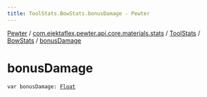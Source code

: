 ```yaml
---
title: ToolStats.BowStats.bonusDamage - Pewter
---
```


[Pewter](../../../index.html) / [com.ejektaflex.pewter.api.core.materials.stats](../../index.html) / [ToolStats](../index.html) / [BowStats](index.html) / [bonusDamage](./bonus-damage.html)

# bonusDamage

`var bonusDamage: `[`Float`](https://kotlinlang.org/api/latest/jvm/stdlib/kotlin/-float/index.html)